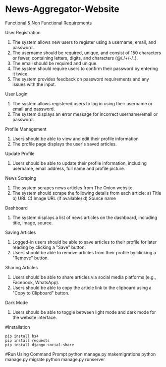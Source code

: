 # News-Aggregator-Website

Functional & Non Functional Requirements

User Registration
1) The system allows new users to register using a username, email, and password.
2) The username should be required, unique, and consist of 150 characters or fewer, containing letters, digits, and characters (@/./+/-/_).
3) The email should be required and unique.
4) The system should require users to confirm their password by entering it twice.
5) The system provides feedback on password requirements and any issues with the input.

User Login
1) The system allows registered users to log in using their username or email and password.
2) The system  displays an error message for incorrect username/email or password.
   
Profile Management
1) Users should be able to view and edit their profile information
2) The profile page displays the user's saved articles.
   
Update Profile
1) Users should be able to update their profile information, including username, email address, full name and profile picture.

News Scraping
1) The system scrapes news articles from The Onion website.
2) The system should scrape the following details from each article:
  a) Title
  b) URL
  C) Image URL (if available)
  d) Source name

Dashboard
1) The system displays a list of news articles on the dashboard, including title, image, source.
   
Saving Articles
1) Logged-in users should be able to save articles to their profile for later reading by clicking a "Save" button.
2) Users should be able to remove articles from their profile by clicking a "Remove" button.
   
Sharing Articles
1) Users should be able to share articles via social media platforms (e.g., Facebook, WhatsApp).
2) Users should be able to copy the article link to the clipboard using a "Copy to Clipboard" button.
   
Dark Mode
1) Users should be able to toggle between light mode and dark mode for the website interface.

#Installation

    pip install bs4
    pip install requests
    pip install django-social-share
    
#Run Using Command Prompt
   python manage.py makemigrations
   python manage.py migrate
   python manage.py runserver
